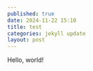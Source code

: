 ```yaml
---
published: true
date: 2024-11-22 15:10
title: test
categories: jekyll update
layout: post
---
```

Hello, world!